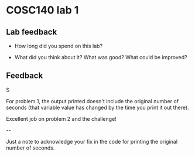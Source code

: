 # COSC140 lab 1

## Lab feedback

 * How long did you spend on this lab?

 * What did you think about it?  What was good?  What could be improved?

## Feedback

S

For problem 1, the output printed doesn't include the original number of seconds (that variable value has changed by the time you print it out there).

Excellent job on problem 2 and the challenge!

-- 

Just a note to acknowledge your fix in the code for printing the original number of seconds.
